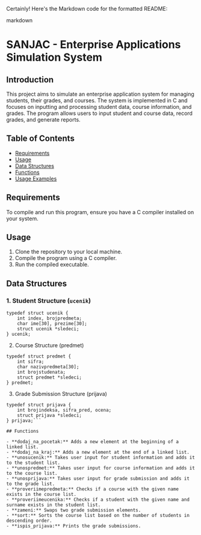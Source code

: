 Certainly! Here's the Markdown code for the formatted README:

markdown

# SANJAC - Enterprise Applications Simulation System

## Introduction

This project aims to simulate an enterprise application system for managing students, their grades, and courses. The system is implemented in C and focuses on inputting and processing student data, course information, and grades. The program allows users to input student and course data, record grades, and generate reports.

## Table of Contents

- [Requirements](#requirements)
- [Usage](#usage)
- [Data Structures](#data-structures)
- [Functions](#functions)
- [Usage Examples](#usage-examples)

## Requirements

To compile and run this program, ensure you have a C compiler installed on your system.

## Usage

1. Clone the repository to your local machine.
2. Compile the program using a C compiler.
3. Run the compiled executable.

## Data Structures

### 1. Student Structure (`ucenik`)

```
typedef struct ucenik {
    int index, brojpredmeta;
    char ime[30], prezime[30];
    struct ucenik *sledeci;
} ucenik;

```
2. Course Structure (predmet)
```
typedef struct predmet {
    int sifra;
    char nazivpredmeta[30];
    int brojstudenata;
    struct predmet *sledeci;
} predmet;
```
3. Grade Submission Structure (prijava)
```
typedef struct prijava {
    int brojindeksa, sifra_pred, ocena;
    struct prijava *sledeci;
} prijava;```

## Functions

- **dodaj_na_pocetak:** Adds a new element at the beginning of a linked list.
- **dodaj_na_kraj:** Adds a new element at the end of a linked list.
- **unosucenik:** Takes user input for student information and adds it to the student list.
- **unospredmet:** Takes user input for course information and adds it to the course list.
- **unosprijava:** Takes user input for grade submission and adds it to the grade list.
- **proveriimepredmeta:** Checks if a course with the given name exists in the course list.
- **proveriimeucenika:** Checks if a student with the given name and surname exists in the student list.
- **zameni:** Swaps two grade submission elements.
- **sort:** Sorts the course list based on the number of students in descending order.
- **ispis_prijava:** Prints the grade submissions.
